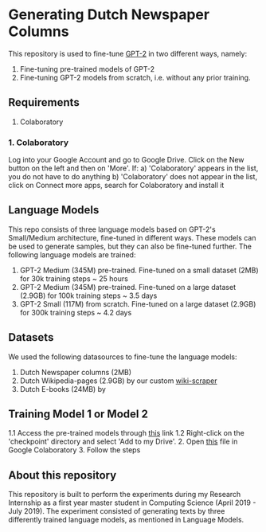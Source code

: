 # Generating Dutch Newspaper Columns
This repository is used to fine-tune [GPT-2](https://github.com/openai/gpt-2) in two different ways, namely:
1. Fine-tuning pre-trained models of GPT-2
2. Fine-tuning GPT-2 models from scratch, i.e. without any prior training.

## Requirements
1. Colaboratory

### 1. Colaboratory 
Log into your Google Account and go to Google Drive. Click on the New button on the left and then on 'More'. If:
a) 'Colaboratory' appears in the list, you do not have to do anything
b) 'Colaboratory' does not appear in the list, click on Connect more apps, search for Colaboratory and install it

## Language Models
This repo consists of three language models based on GPT-2's Small/Medium architecture, fine-tuned in different ways. These models can be used to generate samples, but they can also be fine-tuned further. The following language models are trained:
1. GPT-2 Medium (345M) pre-trained. Fine-tuned on a small dataset (2MB) for 30k training steps ~ 25 hours
2. GPT-2 Medium (345M) pre-trained. Fine-tuned on a large dataset (2.9GB) for 100k training steps ~ 3.5 days
3. GPT-2 Small (117M) from scratch. Fine-tuned on a large dataset (2.9GB) for 300k training steps ~ 4.2 days

## Datasets
We used the following datasources to fine-tune the language models:
1. Dutch Newspaper columns (2MB)
2. Dutch Wikipedia-pages (2.9GB) by our custom [wiki-scraper](https://github.com/ZheMann/wiki-scraper)
3. Dutch E-books (24MB) by 

## Training Model 1 or Model 2
1.1 Access the pre-trained models through [this](https://drive.google.com/open?id=1j40vMmzc8sJnrDlLYELd_DvmyS9ktyUk) link
1.2 Right-click on the 'checkpoint' directory and select 'Add to my Drive'.
2. Open [this](https://drive.google.com/open?id=1iwsGZJqctjoVK-i5FwGhijYFPBCHxRx2) file in Google Colaboratory
3. Follow the steps 

## About this repository
This repository is built to perform the experiments during my Research Internship as a first year master student in Computing Science (April 2019 - July 2019).  The experiment consisted of generating texts by three differently trained language models, as mentioned in Language Models.
